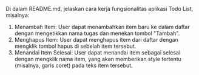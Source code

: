 Di dalam README.md, jelaskan cara kerja fungsionalitas aplikasi Todo List, misalnya:

1. Menambah Item: User dapat menambahkan item baru ke dalam daftar dengan mengetikkan nama tugas dan menekan tombol "Tambah".
2. Menghapus Item: User dapat menghapus item dari daftar dengan mengklik tombol hapus di sebelah item tersebut.
3. Menandai Item Selesai: User dapat menandai item sebagai selesai dengan mengklik nama item, yang akan memberikan style tertentu (misalnya, garis coret) pada teks item tersebut.